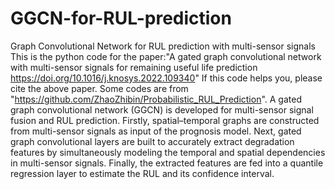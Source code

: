 # GGCN-for-RUL-prediction
Graph Convolutional Network for RUL prediction with multi-sensor signals
This is the python code for the paper:"A gated graph convolutional network with multi-sensor signals for remaining useful life prediction
https://doi.org/10.1016/j.knosys.2022.109340"
If this code helps you, please cite the above paper.
Some codes are from "https://github.com/ZhaoZhibin/Probabilistic_RUL_Prediction".
A gated graph convolutional network (GGCN) is developed for multi-sensor signal fusion and RUL prediction. Firstly, spatial–temporal graphs
are constructed from multi-sensor signals as input of the prognosis model. Next, gated graph convolutional layers are built to accurately 
extract degradation features by simultaneously modeling the temporal and spatial dependencies in multi-sensor signals. Finally, the extracted
features are fed into a quantile regression layer to estimate the RUL and its confidence interval.
